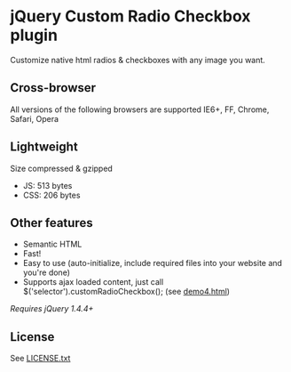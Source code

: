# jQuery Custom Radio Checkbox plugin

Customize native html radios & checkboxes with any image you want.

## Cross-browser
All versions of the following browsers are supported
IE6+, FF, Chrome, Safari, Opera

## Lightweight
Size compressed & gzipped
- JS: 513 bytes
- CSS: 206 bytes

## Other features
- Semantic HTML
- Fast!
- Easy to use (auto-initialize, include required files into your website and you're done)
- Supports ajax loaded content, just call $('selector').customRadioCheckbox(); (see [demo4.html](http://dciccale.github.com/Custom-radio-checkbox/demo4.html))

*Requires jQuery 1.4.4+*

## License
See [LICENSE.txt](https://raw.github.com/dciccale/Custom-radio-checkbox/master/LICENSE.txt)